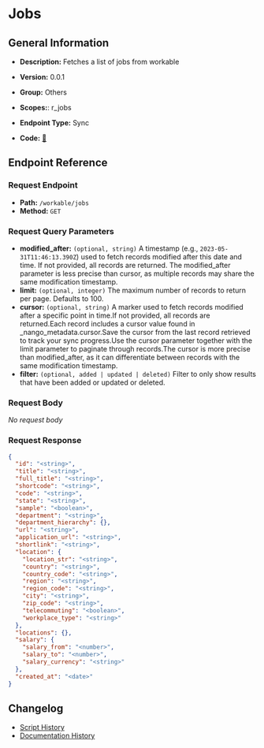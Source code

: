 # Jobs

## General Information

- **Description:** Fetches a list of jobs from workable

- **Version:** 0.0.1
- **Group:** Others
- **Scopes:**: r_jobs
- **Endpoint Type:** Sync
- **Code:** [🔗](https://github.com/NangoHQ/integration-templates/tree/main/integrations/workable/syncs/jobs.ts)

## Endpoint Reference

### Request Endpoint

- **Path:** `/workable/jobs`
- **Method:** `GET`

### Request Query Parameters

- **modified_after:** `(optional, string)` A timestamp (e.g., `2023-05-31T11:46:13.390Z`) used to fetch records modified after this date and time. If not provided, all records are returned. The modified_after parameter is less precise than cursor, as multiple records may share the same modification timestamp.
- **limit:** `(optional, integer)` The maximum number of records to return per page. Defaults to 100.
- **cursor:** `(optional, string)` A marker used to fetch records modified after a specific point in time.If not provided, all records are returned.Each record includes a cursor value found in _nango_metadata.cursor.Save the cursor from the last record retrieved to track your sync progress.Use the cursor parameter together with the limit parameter to paginate through records.The cursor is more precise than modified_after, as it can differentiate between records with the same modification timestamp.
- **filter:** `(optional, added | updated | deleted)` Filter to only show results that have been added or updated or deleted.

### Request Body

_No request body_

### Request Response

```json
{
  "id": "<string>",
  "title": "<string>",
  "full_title": "<string>",
  "shortcode": "<string>",
  "code": "<string>",
  "state": "<string>",
  "sample": "<boolean>",
  "department": "<string>",
  "department_hierarchy": {},
  "url": "<string>",
  "application_url": "<string>",
  "shortlink": "<string>",
  "location": {
    "location_str": "<string>",
    "country": "<string>",
    "country_code": "<string>",
    "region": "<string>",
    "region_code": "<string>",
    "city": "<string>",
    "zip_code": "<string>",
    "telecommuting": "<boolean>",
    "workplace_type": "<string>"
  },
  "locations": {},
  "salary": {
    "salary_from": "<number>",
    "salary_to": "<number>",
    "salary_currency": "<string>"
  },
  "created_at": "<date>"
}
```

## Changelog

- [Script History](https://github.com/NangoHQ/integration-templates/commits/main/integrations/workable/syncs/jobs.ts)
- [Documentation History](https://github.com/NangoHQ/integration-templates/commits/main/integrations/workable/syncs/jobs.md)
